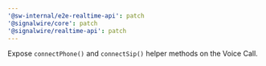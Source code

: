 ```yaml
---
'@sw-internal/e2e-realtime-api': patch
'@signalwire/core': patch
'@signalwire/realtime-api': patch
---
```


Expose `connectPhone()` and `connectSip()` helper methods on the Voice Call.

